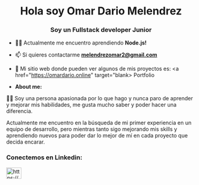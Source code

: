 <h1 align="center">Hola soy Omar Dario Melendrez</h1>
<h3 align="center">Soy un Fullstack developer Junior</h3>

- 🐱‍👤 Actualmente me encuentro aprendiendo **Node.js!**

- 📫 Si quieres contactarme **melendrezomar2@gmail.com**

-  👻 Mi sitio web donde pueden ver algunos de mis proyectos es:
  <a href="https://omardario.online" target="blank> Portfolio </a>


- **About me:**

👨‍💻 Soy una persona apasionada por lo que hago y nunca paro de aprender y mejorar mis habilidades, me gusta mucho saber y poder hacer una diferencia.

Actualmente me encuentro en la búsqueda de mi primer experiencia en un equipo de desarrollo, pero mientras tanto sigo mejorando mis skills y aprendiendo nuevos para poder dar lo mejor de mí en cada proyecto que decida encarar.

<h3 align="left">Conectemos en Linkedin:</h3>
<p align="left">
<a href="https://linkedin.com/in/https://www.linkedin.com/in/omar-dario-melendrez/" target="blank"><img align="center" src="https://cdn.jsdelivr.net/npm/simple-icons@3.0.1/icons/linkedin.svg" alt="https://www.linkedin.com/in/omar-dario-melendrez/" height="30" width="40" /></a>
</p>


